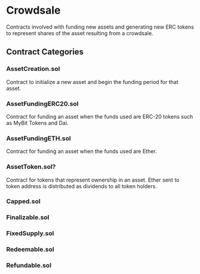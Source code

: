 
# Crowdsale
Contracts involved with funding new assets and generating new ERC tokens to represent shares of the asset resulting from a crowdsale.

## Contract Categories

### AssetCreation.sol
Contract to initialize a new asset and begin the funding period for that asset.

### AssetFundingERC20.sol
Contract for funding an asset when the funds used are ERC-20 tokens such as MyBit Tokens and Dai.

### AssetFundingETH.sol
Contract for funding an asset when the funds used are Ether.

### AssetToken.sol?
Contract for tokens that represent ownership in an asset. Ether sent to token address is distributed as dividends to all token holders.

### Capped.sol

### Finalizable.sol

### FixedSupply.sol

### Redeemable.sol

### Refundable.sol
